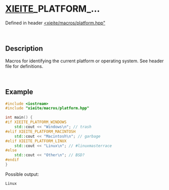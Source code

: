 # [XIEITE](../../macros.md)\_PLATFORM\_...
Defined in header [<xieite/macros/platform.hpp"](../../../include/xieite/macros/platform.hpp)

&nbsp;

## Description
Macros for identifying the current platform or operating system. See header file for definitions.

&nbsp;

## Example
```cpp
#include <iostream>
#include "xieite/macros/platform.hpp"

int main() {
#if XIEITE_PLATFORM_WINDOWS
    std::cout << "Windows\n"; // trash
#elif XIEITE_PLATFORM_MACINTOSH
    std::cout << "Macintosh\n"; // garbage
#elif XIEITE_PLATFORM_LINUX
    std::cout << "Linux\n"; // #linuxmasterrace
#else
    std::cout << "Other\n"; // BSD?
#endif
}
```
Possible output:
```
Linux
```
